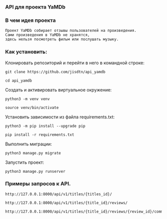 ### API для проекта YaMDb

### В чем идея проекта

```commandline
Проект YaMDb собирает отзывы пользователей на произведения. 
Сами произведения в YaMDb не хранятся, 
здесь нельзя посмотреть фильм или послушать музыку.
```
### Как установить: 

Клонировать репозиторий и перейти в него в командной строке:

```
git clone https://github.com/jisdtn/api_yamdb
```

```
cd api_yamdb
```

Cоздать и активировать виртуальное окружение:

```
python3 -m venv venv
```

```
source venv/bin/activate
```

Установить зависимости из файла requirements.txt:

```
python3 -m pip install --upgrade pip
```

```
pip install -r requirements.txt
```

Выполнить миграции:

```
python3 manage.py migrate
```

Запустить проект:

```
python3 manage.py runserver
```
### Примеры запросов к API.

```commandline
http://127.0.0.1:8000/api/v1/titles/{titles_id}/
```
```commandline
http://127.0.0.1:8000/api/v1/titles/{title_id}/reviews/
```
```commandline
http://127.0.0.1:8000/api/v1/titles/{title_id}/reviews/{review_id}/comments/
```